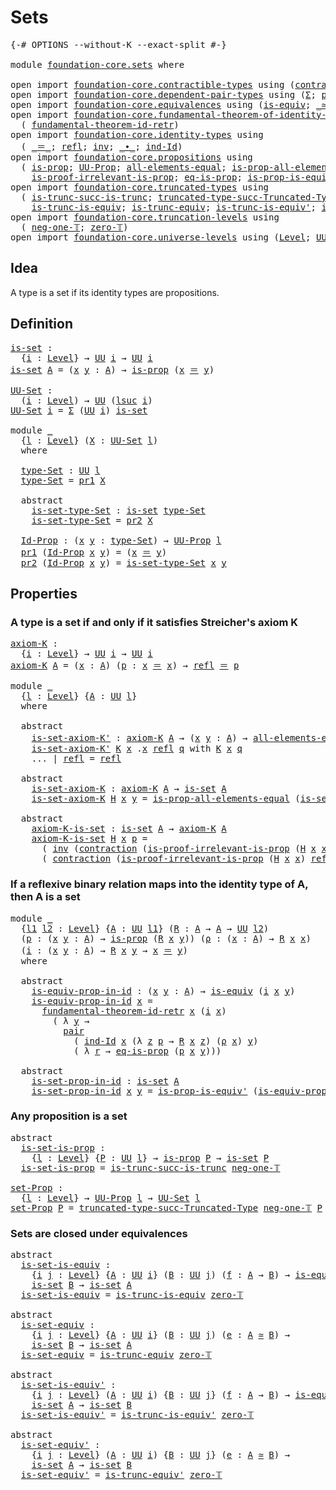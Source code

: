 # Sets

<pre class="Agda"><a id="17" class="Symbol">{-#</a> <a id="21" class="Keyword">OPTIONS</a> <a id="29" class="Pragma">--without-K</a> <a id="41" class="Pragma">--exact-split</a> <a id="55" class="Symbol">#-}</a>

<a id="60" class="Keyword">module</a> <a id="67" href="foundation-core.sets.html" class="Module">foundation-core.sets</a> <a id="88" class="Keyword">where</a>

<a id="95" class="Keyword">open</a> <a id="100" class="Keyword">import</a> <a id="107" href="foundation-core.contractible-types.html" class="Module">foundation-core.contractible-types</a> <a id="142" class="Keyword">using</a> <a id="148" class="Symbol">(</a><a id="149" href="foundation-core.contractible-types.html#1425" class="Function">contraction</a><a id="160" class="Symbol">)</a>
<a id="162" class="Keyword">open</a> <a id="167" class="Keyword">import</a> <a id="174" href="foundation-core.dependent-pair-types.html" class="Module">foundation-core.dependent-pair-types</a> <a id="211" class="Keyword">using</a> <a id="217" class="Symbol">(</a><a id="218" href="foundation-core.dependent-pair-types.html#502" class="Record">Σ</a><a id="219" class="Symbol">;</a> <a id="221" href="foundation-core.dependent-pair-types.html#575" class="InductiveConstructor">pair</a><a id="225" class="Symbol">;</a> <a id="227" href="foundation-core.dependent-pair-types.html#592" class="Field">pr1</a><a id="230" class="Symbol">;</a> <a id="232" href="foundation-core.dependent-pair-types.html#604" class="Field">pr2</a><a id="235" class="Symbol">)</a>
<a id="237" class="Keyword">open</a> <a id="242" class="Keyword">import</a> <a id="249" href="foundation-core.equivalences.html" class="Module">foundation-core.equivalences</a> <a id="278" class="Keyword">using</a> <a id="284" class="Symbol">(</a><a id="285" href="foundation-core.equivalences.html#1543" class="Function">is-equiv</a><a id="293" class="Symbol">;</a> <a id="295" href="foundation-core.equivalences.html#1608" class="Function Operator">_≃_</a><a id="298" class="Symbol">)</a>
<a id="300" class="Keyword">open</a> <a id="305" class="Keyword">import</a> <a id="312" href="foundation-core.fundamental-theorem-of-identity-types.html" class="Module">foundation-core.fundamental-theorem-of-identity-types</a> <a id="366" class="Keyword">using</a>
  <a id="374" class="Symbol">(</a> <a id="376" href="foundation-core.fundamental-theorem-of-identity-types.html#3305" class="Function">fundamental-theorem-id-retr</a><a id="403" class="Symbol">)</a>
<a id="405" class="Keyword">open</a> <a id="410" class="Keyword">import</a> <a id="417" href="foundation-core.identity-types.html" class="Module">foundation-core.identity-types</a> <a id="448" class="Keyword">using</a>
  <a id="456" class="Symbol">(</a> <a id="458" href="foundation-core.identity-types.html#1852" class="Function Operator">_＝_</a><a id="461" class="Symbol">;</a> <a id="463" href="foundation-core.identity-types.html#1807" class="InductiveConstructor">refl</a><a id="467" class="Symbol">;</a> <a id="469" href="foundation-core.identity-types.html#2716" class="Function">inv</a><a id="472" class="Symbol">;</a> <a id="474" href="foundation-core.identity-types.html#2412" class="Function Operator">_∙_</a><a id="477" class="Symbol">;</a> <a id="479" href="foundation-core.identity-types.html#2154" class="Function">ind-Id</a><a id="485" class="Symbol">)</a>
<a id="487" class="Keyword">open</a> <a id="492" class="Keyword">import</a> <a id="499" href="foundation-core.propositions.html" class="Module">foundation-core.propositions</a> <a id="528" class="Keyword">using</a>
  <a id="536" class="Symbol">(</a> <a id="538" href="foundation-core.propositions.html#1296" class="Function">is-prop</a><a id="545" class="Symbol">;</a> <a id="547" href="foundation-core.propositions.html#1380" class="Function">UU-Prop</a><a id="554" class="Symbol">;</a> <a id="556" href="foundation-core.propositions.html#2193" class="Function">all-elements-equal</a><a id="574" class="Symbol">;</a> <a id="576" href="foundation-core.propositions.html#2392" class="Function">is-prop-all-elements-equal</a><a id="602" class="Symbol">;</a>
    <a id="608" href="foundation-core.propositions.html#3034" class="Function">is-proof-irrelevant-is-prop</a><a id="635" class="Symbol">;</a> <a id="637" href="foundation-core.propositions.html#2706" class="Function">eq-is-prop</a><a id="647" class="Symbol">;</a> <a id="649" href="foundation-core.propositions.html#4703" class="Function">is-prop-is-equiv&#39;</a><a id="666" class="Symbol">)</a>
<a id="668" class="Keyword">open</a> <a id="673" class="Keyword">import</a> <a id="680" href="foundation-core.truncated-types.html" class="Module">foundation-core.truncated-types</a> <a id="712" class="Keyword">using</a>
  <a id="720" class="Symbol">(</a> <a id="722" href="foundation-core.truncated-types.html#2375" class="Function">is-trunc-succ-is-trunc</a><a id="744" class="Symbol">;</a> <a id="746" href="foundation-core.truncated-types.html#2689" class="Function">truncated-type-succ-Truncated-Type</a><a id="780" class="Symbol">;</a>
    <a id="786" href="foundation-core.truncated-types.html#4150" class="Function">is-trunc-is-equiv</a><a id="803" class="Symbol">;</a> <a id="805" href="foundation-core.truncated-types.html#4378" class="Function">is-trunc-equiv</a><a id="819" class="Symbol">;</a> <a id="821" href="foundation-core.truncated-types.html#4584" class="Function">is-trunc-is-equiv&#39;</a><a id="839" class="Symbol">;</a> <a id="841" href="foundation-core.truncated-types.html#4905" class="Function">is-trunc-equiv&#39;</a><a id="856" class="Symbol">)</a>
<a id="858" class="Keyword">open</a> <a id="863" class="Keyword">import</a> <a id="870" href="foundation-core.truncation-levels.html" class="Module">foundation-core.truncation-levels</a> <a id="904" class="Keyword">using</a>
  <a id="912" class="Symbol">(</a> <a id="914" href="foundation-core.truncation-levels.html#435" class="Function">neg-one-𝕋</a><a id="923" class="Symbol">;</a> <a id="925" href="foundation-core.truncation-levels.html#479" class="Function">zero-𝕋</a><a id="931" class="Symbol">)</a>
<a id="933" class="Keyword">open</a> <a id="938" class="Keyword">import</a> <a id="945" href="foundation-core.universe-levels.html" class="Module">foundation-core.universe-levels</a> <a id="977" class="Keyword">using</a> <a id="983" class="Symbol">(</a><a id="984" href="Agda.Primitive.html#597" class="Postulate">Level</a><a id="989" class="Symbol">;</a> <a id="991" href="foundation-core.universe-levels.html#222" class="Primitive">UU</a><a id="993" class="Symbol">;</a> <a id="995" href="Agda.Primitive.html#810" class="Primitive Operator">_⊔_</a><a id="998" class="Symbol">;</a> <a id="1000" href="Agda.Primitive.html#780" class="Primitive">lsuc</a><a id="1004" class="Symbol">)</a>
</pre>
## Idea

A type is a set if its identity types are propositions.

## Definition

<pre class="Agda"><a id="is-set"></a><a id="1100" href="foundation-core.sets.html#1100" class="Function">is-set</a> <a id="1107" class="Symbol">:</a>
  <a id="1111" class="Symbol">{</a><a id="1112" href="foundation-core.sets.html#1112" class="Bound">i</a> <a id="1114" class="Symbol">:</a> <a id="1116" href="Agda.Primitive.html#597" class="Postulate">Level</a><a id="1121" class="Symbol">}</a> <a id="1123" class="Symbol">→</a> <a id="1125" href="foundation-core.universe-levels.html#222" class="Primitive">UU</a> <a id="1128" href="foundation-core.sets.html#1112" class="Bound">i</a> <a id="1130" class="Symbol">→</a> <a id="1132" href="foundation-core.universe-levels.html#222" class="Primitive">UU</a> <a id="1135" href="foundation-core.sets.html#1112" class="Bound">i</a>
<a id="1137" href="foundation-core.sets.html#1100" class="Function">is-set</a> <a id="1144" href="foundation-core.sets.html#1144" class="Bound">A</a> <a id="1146" class="Symbol">=</a> <a id="1148" class="Symbol">(</a><a id="1149" href="foundation-core.sets.html#1149" class="Bound">x</a> <a id="1151" href="foundation-core.sets.html#1151" class="Bound">y</a> <a id="1153" class="Symbol">:</a> <a id="1155" href="foundation-core.sets.html#1144" class="Bound">A</a><a id="1156" class="Symbol">)</a> <a id="1158" class="Symbol">→</a> <a id="1160" href="foundation-core.propositions.html#1296" class="Function">is-prop</a> <a id="1168" class="Symbol">(</a><a id="1169" href="foundation-core.sets.html#1149" class="Bound">x</a> <a id="1171" href="foundation-core.identity-types.html#1852" class="Function Operator">＝</a> <a id="1173" href="foundation-core.sets.html#1151" class="Bound">y</a><a id="1174" class="Symbol">)</a>

<a id="UU-Set"></a><a id="1177" href="foundation-core.sets.html#1177" class="Function">UU-Set</a> <a id="1184" class="Symbol">:</a>
  <a id="1188" class="Symbol">(</a><a id="1189" href="foundation-core.sets.html#1189" class="Bound">i</a> <a id="1191" class="Symbol">:</a> <a id="1193" href="Agda.Primitive.html#597" class="Postulate">Level</a><a id="1198" class="Symbol">)</a> <a id="1200" class="Symbol">→</a> <a id="1202" href="foundation-core.universe-levels.html#222" class="Primitive">UU</a> <a id="1205" class="Symbol">(</a><a id="1206" href="Agda.Primitive.html#780" class="Primitive">lsuc</a> <a id="1211" href="foundation-core.sets.html#1189" class="Bound">i</a><a id="1212" class="Symbol">)</a>
<a id="1214" href="foundation-core.sets.html#1177" class="Function">UU-Set</a> <a id="1221" href="foundation-core.sets.html#1221" class="Bound">i</a> <a id="1223" class="Symbol">=</a> <a id="1225" href="foundation-core.dependent-pair-types.html#502" class="Record">Σ</a> <a id="1227" class="Symbol">(</a><a id="1228" href="foundation-core.universe-levels.html#222" class="Primitive">UU</a> <a id="1231" href="foundation-core.sets.html#1221" class="Bound">i</a><a id="1232" class="Symbol">)</a> <a id="1234" href="foundation-core.sets.html#1100" class="Function">is-set</a>

<a id="1242" class="Keyword">module</a> <a id="1249" href="foundation-core.sets.html#1249" class="Module">_</a>
  <a id="1253" class="Symbol">{</a><a id="1254" href="foundation-core.sets.html#1254" class="Bound">l</a> <a id="1256" class="Symbol">:</a> <a id="1258" href="Agda.Primitive.html#597" class="Postulate">Level</a><a id="1263" class="Symbol">}</a> <a id="1265" class="Symbol">(</a><a id="1266" href="foundation-core.sets.html#1266" class="Bound">X</a> <a id="1268" class="Symbol">:</a> <a id="1270" href="foundation-core.sets.html#1177" class="Function">UU-Set</a> <a id="1277" href="foundation-core.sets.html#1254" class="Bound">l</a><a id="1278" class="Symbol">)</a>
  <a id="1282" class="Keyword">where</a>

  <a id="1291" href="foundation-core.sets.html#1291" class="Function">type-Set</a> <a id="1300" class="Symbol">:</a> <a id="1302" href="foundation-core.universe-levels.html#222" class="Primitive">UU</a> <a id="1305" href="foundation-core.sets.html#1254" class="Bound">l</a>
  <a id="1309" href="foundation-core.sets.html#1291" class="Function">type-Set</a> <a id="1318" class="Symbol">=</a> <a id="1320" href="foundation-core.dependent-pair-types.html#592" class="Field">pr1</a> <a id="1324" href="foundation-core.sets.html#1266" class="Bound">X</a>

  <a id="1329" class="Keyword">abstract</a>
    <a id="1342" href="foundation-core.sets.html#1342" class="Function">is-set-type-Set</a> <a id="1358" class="Symbol">:</a> <a id="1360" href="foundation-core.sets.html#1100" class="Function">is-set</a> <a id="1367" href="foundation-core.sets.html#1291" class="Function">type-Set</a>
    <a id="1380" href="foundation-core.sets.html#1342" class="Function">is-set-type-Set</a> <a id="1396" class="Symbol">=</a> <a id="1398" href="foundation-core.dependent-pair-types.html#604" class="Field">pr2</a> <a id="1402" href="foundation-core.sets.html#1266" class="Bound">X</a>

  <a id="1407" href="foundation-core.sets.html#1407" class="Function">Id-Prop</a> <a id="1415" class="Symbol">:</a> <a id="1417" class="Symbol">(</a><a id="1418" href="foundation-core.sets.html#1418" class="Bound">x</a> <a id="1420" href="foundation-core.sets.html#1420" class="Bound">y</a> <a id="1422" class="Symbol">:</a> <a id="1424" href="foundation-core.sets.html#1291" class="Function">type-Set</a><a id="1432" class="Symbol">)</a> <a id="1434" class="Symbol">→</a> <a id="1436" href="foundation-core.propositions.html#1380" class="Function">UU-Prop</a> <a id="1444" href="foundation-core.sets.html#1254" class="Bound">l</a>
  <a id="1448" href="foundation-core.dependent-pair-types.html#592" class="Field">pr1</a> <a id="1452" class="Symbol">(</a><a id="1453" href="foundation-core.sets.html#1407" class="Function">Id-Prop</a> <a id="1461" href="foundation-core.sets.html#1461" class="Bound">x</a> <a id="1463" href="foundation-core.sets.html#1463" class="Bound">y</a><a id="1464" class="Symbol">)</a> <a id="1466" class="Symbol">=</a> <a id="1468" class="Symbol">(</a><a id="1469" href="foundation-core.sets.html#1461" class="Bound">x</a> <a id="1471" href="foundation-core.identity-types.html#1852" class="Function Operator">＝</a> <a id="1473" href="foundation-core.sets.html#1463" class="Bound">y</a><a id="1474" class="Symbol">)</a>
  <a id="1478" href="foundation-core.dependent-pair-types.html#604" class="Field">pr2</a> <a id="1482" class="Symbol">(</a><a id="1483" href="foundation-core.sets.html#1407" class="Function">Id-Prop</a> <a id="1491" href="foundation-core.sets.html#1491" class="Bound">x</a> <a id="1493" href="foundation-core.sets.html#1493" class="Bound">y</a><a id="1494" class="Symbol">)</a> <a id="1496" class="Symbol">=</a> <a id="1498" href="foundation-core.sets.html#1342" class="Function">is-set-type-Set</a> <a id="1514" href="foundation-core.sets.html#1491" class="Bound">x</a> <a id="1516" href="foundation-core.sets.html#1493" class="Bound">y</a>
</pre>
## Properties

### A type is a set if and only if it satisfies Streicher's axiom K

<pre class="Agda"><a id="axiom-K"></a><a id="1615" href="foundation-core.sets.html#1615" class="Function">axiom-K</a> <a id="1623" class="Symbol">:</a>
  <a id="1627" class="Symbol">{</a><a id="1628" href="foundation-core.sets.html#1628" class="Bound">i</a> <a id="1630" class="Symbol">:</a> <a id="1632" href="Agda.Primitive.html#597" class="Postulate">Level</a><a id="1637" class="Symbol">}</a> <a id="1639" class="Symbol">→</a> <a id="1641" href="foundation-core.universe-levels.html#222" class="Primitive">UU</a> <a id="1644" href="foundation-core.sets.html#1628" class="Bound">i</a> <a id="1646" class="Symbol">→</a> <a id="1648" href="foundation-core.universe-levels.html#222" class="Primitive">UU</a> <a id="1651" href="foundation-core.sets.html#1628" class="Bound">i</a>
<a id="1653" href="foundation-core.sets.html#1615" class="Function">axiom-K</a> <a id="1661" href="foundation-core.sets.html#1661" class="Bound">A</a> <a id="1663" class="Symbol">=</a> <a id="1665" class="Symbol">(</a><a id="1666" href="foundation-core.sets.html#1666" class="Bound">x</a> <a id="1668" class="Symbol">:</a> <a id="1670" href="foundation-core.sets.html#1661" class="Bound">A</a><a id="1671" class="Symbol">)</a> <a id="1673" class="Symbol">(</a><a id="1674" href="foundation-core.sets.html#1674" class="Bound">p</a> <a id="1676" class="Symbol">:</a> <a id="1678" href="foundation-core.sets.html#1666" class="Bound">x</a> <a id="1680" href="foundation-core.identity-types.html#1852" class="Function Operator">＝</a> <a id="1682" href="foundation-core.sets.html#1666" class="Bound">x</a><a id="1683" class="Symbol">)</a> <a id="1685" class="Symbol">→</a> <a id="1687" href="foundation-core.identity-types.html#1807" class="InductiveConstructor">refl</a> <a id="1692" href="foundation-core.identity-types.html#1852" class="Function Operator">＝</a> <a id="1694" href="foundation-core.sets.html#1674" class="Bound">p</a>

<a id="1697" class="Keyword">module</a> <a id="1704" href="foundation-core.sets.html#1704" class="Module">_</a>
  <a id="1708" class="Symbol">{</a><a id="1709" href="foundation-core.sets.html#1709" class="Bound">l</a> <a id="1711" class="Symbol">:</a> <a id="1713" href="Agda.Primitive.html#597" class="Postulate">Level</a><a id="1718" class="Symbol">}</a> <a id="1720" class="Symbol">{</a><a id="1721" href="foundation-core.sets.html#1721" class="Bound">A</a> <a id="1723" class="Symbol">:</a> <a id="1725" href="foundation-core.universe-levels.html#222" class="Primitive">UU</a> <a id="1728" href="foundation-core.sets.html#1709" class="Bound">l</a><a id="1729" class="Symbol">}</a>
  <a id="1733" class="Keyword">where</a>

  <a id="1742" class="Keyword">abstract</a>
    <a id="1755" href="foundation-core.sets.html#1755" class="Function">is-set-axiom-K&#39;</a> <a id="1771" class="Symbol">:</a> <a id="1773" href="foundation-core.sets.html#1615" class="Function">axiom-K</a> <a id="1781" href="foundation-core.sets.html#1721" class="Bound">A</a> <a id="1783" class="Symbol">→</a> <a id="1785" class="Symbol">(</a><a id="1786" href="foundation-core.sets.html#1786" class="Bound">x</a> <a id="1788" href="foundation-core.sets.html#1788" class="Bound">y</a> <a id="1790" class="Symbol">:</a> <a id="1792" href="foundation-core.sets.html#1721" class="Bound">A</a><a id="1793" class="Symbol">)</a> <a id="1795" class="Symbol">→</a> <a id="1797" href="foundation-core.propositions.html#2193" class="Function">all-elements-equal</a> <a id="1816" class="Symbol">(</a><a id="1817" href="foundation-core.sets.html#1786" class="Bound">x</a> <a id="1819" href="foundation-core.identity-types.html#1852" class="Function Operator">＝</a> <a id="1821" href="foundation-core.sets.html#1788" class="Bound">y</a><a id="1822" class="Symbol">)</a>
    <a id="1828" href="foundation-core.sets.html#1755" class="Function">is-set-axiom-K&#39;</a> <a id="1844" href="foundation-core.sets.html#1844" class="Bound">K</a> <a id="1846" href="foundation-core.sets.html#1846" class="Bound">x</a> <a id="1848" class="DottedPattern Symbol">.</a><a id="1849" href="foundation-core.sets.html#1846" class="DottedPattern Bound">x</a> <a id="1851" href="foundation-core.identity-types.html#1807" class="InductiveConstructor">refl</a> <a id="1856" href="foundation-core.sets.html#1856" class="Bound">q</a> <a id="1858" class="Keyword">with</a> <a id="1863" href="foundation-core.sets.html#1844" class="Bound">K</a> <a id="1865" href="foundation-core.sets.html#1846" class="Bound">x</a> <a id="1867" href="foundation-core.sets.html#1856" class="Bound">q</a>
    <a id="1873" class="Symbol">...</a> <a id="1877" class="Symbol">|</a> <a id="1879" href="foundation-core.identity-types.html#1807" class="InductiveConstructor">refl</a> <a id="1884" class="Symbol">=</a> <a id="1886" href="foundation-core.identity-types.html#1807" class="InductiveConstructor">refl</a>

  <a id="1894" class="Keyword">abstract</a>
    <a id="1907" href="foundation-core.sets.html#1907" class="Function">is-set-axiom-K</a> <a id="1922" class="Symbol">:</a> <a id="1924" href="foundation-core.sets.html#1615" class="Function">axiom-K</a> <a id="1932" href="foundation-core.sets.html#1721" class="Bound">A</a> <a id="1934" class="Symbol">→</a> <a id="1936" href="foundation-core.sets.html#1100" class="Function">is-set</a> <a id="1943" href="foundation-core.sets.html#1721" class="Bound">A</a>
    <a id="1949" href="foundation-core.sets.html#1907" class="Function">is-set-axiom-K</a> <a id="1964" href="foundation-core.sets.html#1964" class="Bound">H</a> <a id="1966" href="foundation-core.sets.html#1966" class="Bound">x</a> <a id="1968" href="foundation-core.sets.html#1968" class="Bound">y</a> <a id="1970" class="Symbol">=</a> <a id="1972" href="foundation-core.propositions.html#2392" class="Function">is-prop-all-elements-equal</a> <a id="1999" class="Symbol">(</a><a id="2000" href="foundation-core.sets.html#1755" class="Function">is-set-axiom-K&#39;</a> <a id="2016" href="foundation-core.sets.html#1964" class="Bound">H</a> <a id="2018" href="foundation-core.sets.html#1966" class="Bound">x</a> <a id="2020" href="foundation-core.sets.html#1968" class="Bound">y</a><a id="2021" class="Symbol">)</a> 

  <a id="2027" class="Keyword">abstract</a>
    <a id="2040" href="foundation-core.sets.html#2040" class="Function">axiom-K-is-set</a> <a id="2055" class="Symbol">:</a> <a id="2057" href="foundation-core.sets.html#1100" class="Function">is-set</a> <a id="2064" href="foundation-core.sets.html#1721" class="Bound">A</a> <a id="2066" class="Symbol">→</a> <a id="2068" href="foundation-core.sets.html#1615" class="Function">axiom-K</a> <a id="2076" href="foundation-core.sets.html#1721" class="Bound">A</a>
    <a id="2082" href="foundation-core.sets.html#2040" class="Function">axiom-K-is-set</a> <a id="2097" href="foundation-core.sets.html#2097" class="Bound">H</a> <a id="2099" href="foundation-core.sets.html#2099" class="Bound">x</a> <a id="2101" href="foundation-core.sets.html#2101" class="Bound">p</a> <a id="2103" class="Symbol">=</a>
      <a id="2111" class="Symbol">(</a> <a id="2113" href="foundation-core.identity-types.html#2716" class="Function">inv</a> <a id="2117" class="Symbol">(</a><a id="2118" href="foundation-core.contractible-types.html#1425" class="Function">contraction</a> <a id="2130" class="Symbol">(</a><a id="2131" href="foundation-core.propositions.html#3034" class="Function">is-proof-irrelevant-is-prop</a> <a id="2159" class="Symbol">(</a><a id="2160" href="foundation-core.sets.html#2097" class="Bound">H</a> <a id="2162" href="foundation-core.sets.html#2099" class="Bound">x</a> <a id="2164" href="foundation-core.sets.html#2099" class="Bound">x</a><a id="2165" class="Symbol">)</a> <a id="2167" href="foundation-core.identity-types.html#1807" class="InductiveConstructor">refl</a><a id="2171" class="Symbol">)</a> <a id="2173" href="foundation-core.identity-types.html#1807" class="InductiveConstructor">refl</a><a id="2177" class="Symbol">))</a> <a id="2180" href="foundation-core.identity-types.html#2412" class="Function Operator">∙</a> 
      <a id="2189" class="Symbol">(</a> <a id="2191" href="foundation-core.contractible-types.html#1425" class="Function">contraction</a> <a id="2203" class="Symbol">(</a><a id="2204" href="foundation-core.propositions.html#3034" class="Function">is-proof-irrelevant-is-prop</a> <a id="2232" class="Symbol">(</a><a id="2233" href="foundation-core.sets.html#2097" class="Bound">H</a> <a id="2235" href="foundation-core.sets.html#2099" class="Bound">x</a> <a id="2237" href="foundation-core.sets.html#2099" class="Bound">x</a><a id="2238" class="Symbol">)</a> <a id="2240" href="foundation-core.identity-types.html#1807" class="InductiveConstructor">refl</a><a id="2244" class="Symbol">)</a> <a id="2246" href="foundation-core.sets.html#2101" class="Bound">p</a><a id="2247" class="Symbol">)</a>
</pre>
### If a reflexive binary relation maps into the identity type of A, then A is a set

<pre class="Agda"><a id="2344" class="Keyword">module</a> <a id="2351" href="foundation-core.sets.html#2351" class="Module">_</a>
  <a id="2355" class="Symbol">{</a><a id="2356" href="foundation-core.sets.html#2356" class="Bound">l1</a> <a id="2359" href="foundation-core.sets.html#2359" class="Bound">l2</a> <a id="2362" class="Symbol">:</a> <a id="2364" href="Agda.Primitive.html#597" class="Postulate">Level</a><a id="2369" class="Symbol">}</a> <a id="2371" class="Symbol">{</a><a id="2372" href="foundation-core.sets.html#2372" class="Bound">A</a> <a id="2374" class="Symbol">:</a> <a id="2376" href="foundation-core.universe-levels.html#222" class="Primitive">UU</a> <a id="2379" href="foundation-core.sets.html#2356" class="Bound">l1</a><a id="2381" class="Symbol">}</a> <a id="2383" class="Symbol">(</a><a id="2384" href="foundation-core.sets.html#2384" class="Bound">R</a> <a id="2386" class="Symbol">:</a> <a id="2388" href="foundation-core.sets.html#2372" class="Bound">A</a> <a id="2390" class="Symbol">→</a> <a id="2392" href="foundation-core.sets.html#2372" class="Bound">A</a> <a id="2394" class="Symbol">→</a> <a id="2396" href="foundation-core.universe-levels.html#222" class="Primitive">UU</a> <a id="2399" href="foundation-core.sets.html#2359" class="Bound">l2</a><a id="2401" class="Symbol">)</a>
  <a id="2405" class="Symbol">(</a><a id="2406" href="foundation-core.sets.html#2406" class="Bound">p</a> <a id="2408" class="Symbol">:</a> <a id="2410" class="Symbol">(</a><a id="2411" href="foundation-core.sets.html#2411" class="Bound">x</a> <a id="2413" href="foundation-core.sets.html#2413" class="Bound">y</a> <a id="2415" class="Symbol">:</a> <a id="2417" href="foundation-core.sets.html#2372" class="Bound">A</a><a id="2418" class="Symbol">)</a> <a id="2420" class="Symbol">→</a> <a id="2422" href="foundation-core.propositions.html#1296" class="Function">is-prop</a> <a id="2430" class="Symbol">(</a><a id="2431" href="foundation-core.sets.html#2384" class="Bound">R</a> <a id="2433" href="foundation-core.sets.html#2411" class="Bound">x</a> <a id="2435" href="foundation-core.sets.html#2413" class="Bound">y</a><a id="2436" class="Symbol">))</a> <a id="2439" class="Symbol">(</a><a id="2440" href="foundation-core.sets.html#2440" class="Bound">ρ</a> <a id="2442" class="Symbol">:</a> <a id="2444" class="Symbol">(</a><a id="2445" href="foundation-core.sets.html#2445" class="Bound">x</a> <a id="2447" class="Symbol">:</a> <a id="2449" href="foundation-core.sets.html#2372" class="Bound">A</a><a id="2450" class="Symbol">)</a> <a id="2452" class="Symbol">→</a> <a id="2454" href="foundation-core.sets.html#2384" class="Bound">R</a> <a id="2456" href="foundation-core.sets.html#2445" class="Bound">x</a> <a id="2458" href="foundation-core.sets.html#2445" class="Bound">x</a><a id="2459" class="Symbol">)</a>
  <a id="2463" class="Symbol">(</a><a id="2464" href="foundation-core.sets.html#2464" class="Bound">i</a> <a id="2466" class="Symbol">:</a> <a id="2468" class="Symbol">(</a><a id="2469" href="foundation-core.sets.html#2469" class="Bound">x</a> <a id="2471" href="foundation-core.sets.html#2471" class="Bound">y</a> <a id="2473" class="Symbol">:</a> <a id="2475" href="foundation-core.sets.html#2372" class="Bound">A</a><a id="2476" class="Symbol">)</a> <a id="2478" class="Symbol">→</a> <a id="2480" href="foundation-core.sets.html#2384" class="Bound">R</a> <a id="2482" href="foundation-core.sets.html#2469" class="Bound">x</a> <a id="2484" href="foundation-core.sets.html#2471" class="Bound">y</a> <a id="2486" class="Symbol">→</a> <a id="2488" href="foundation-core.sets.html#2469" class="Bound">x</a> <a id="2490" href="foundation-core.identity-types.html#1852" class="Function Operator">＝</a> <a id="2492" href="foundation-core.sets.html#2471" class="Bound">y</a><a id="2493" class="Symbol">)</a>
  <a id="2497" class="Keyword">where</a>

  <a id="2506" class="Keyword">abstract</a>
    <a id="2519" href="foundation-core.sets.html#2519" class="Function">is-equiv-prop-in-id</a> <a id="2539" class="Symbol">:</a> <a id="2541" class="Symbol">(</a><a id="2542" href="foundation-core.sets.html#2542" class="Bound">x</a> <a id="2544" href="foundation-core.sets.html#2544" class="Bound">y</a> <a id="2546" class="Symbol">:</a> <a id="2548" href="foundation-core.sets.html#2372" class="Bound">A</a><a id="2549" class="Symbol">)</a> <a id="2551" class="Symbol">→</a> <a id="2553" href="foundation-core.equivalences.html#1543" class="Function">is-equiv</a> <a id="2562" class="Symbol">(</a><a id="2563" href="foundation-core.sets.html#2464" class="Bound">i</a> <a id="2565" href="foundation-core.sets.html#2542" class="Bound">x</a> <a id="2567" href="foundation-core.sets.html#2544" class="Bound">y</a><a id="2568" class="Symbol">)</a>
    <a id="2574" href="foundation-core.sets.html#2519" class="Function">is-equiv-prop-in-id</a> <a id="2594" href="foundation-core.sets.html#2594" class="Bound">x</a> <a id="2596" class="Symbol">=</a>
      <a id="2604" href="foundation-core.fundamental-theorem-of-identity-types.html#3305" class="Function">fundamental-theorem-id-retr</a> <a id="2632" href="foundation-core.sets.html#2594" class="Bound">x</a> <a id="2634" class="Symbol">(</a><a id="2635" href="foundation-core.sets.html#2464" class="Bound">i</a> <a id="2637" href="foundation-core.sets.html#2594" class="Bound">x</a><a id="2638" class="Symbol">)</a>
        <a id="2648" class="Symbol">(</a> <a id="2650" class="Symbol">λ</a> <a id="2652" href="foundation-core.sets.html#2652" class="Bound">y</a> <a id="2654" class="Symbol">→</a>
          <a id="2666" href="foundation-core.dependent-pair-types.html#575" class="InductiveConstructor">pair</a>
            <a id="2683" class="Symbol">(</a> <a id="2685" href="foundation-core.identity-types.html#2154" class="Function">ind-Id</a> <a id="2692" href="foundation-core.sets.html#2594" class="Bound">x</a> <a id="2694" class="Symbol">(λ</a> <a id="2697" href="foundation-core.sets.html#2697" class="Bound">z</a> <a id="2699" href="foundation-core.sets.html#2699" class="Bound">p</a> <a id="2701" class="Symbol">→</a> <a id="2703" href="foundation-core.sets.html#2384" class="Bound">R</a> <a id="2705" href="foundation-core.sets.html#2594" class="Bound">x</a> <a id="2707" href="foundation-core.sets.html#2697" class="Bound">z</a><a id="2708" class="Symbol">)</a> <a id="2710" class="Symbol">(</a><a id="2711" href="foundation-core.sets.html#2440" class="Bound">ρ</a> <a id="2713" href="foundation-core.sets.html#2594" class="Bound">x</a><a id="2714" class="Symbol">)</a> <a id="2716" href="foundation-core.sets.html#2652" class="Bound">y</a><a id="2717" class="Symbol">)</a>
            <a id="2731" class="Symbol">(</a> <a id="2733" class="Symbol">λ</a> <a id="2735" href="foundation-core.sets.html#2735" class="Bound">r</a> <a id="2737" class="Symbol">→</a> <a id="2739" href="foundation-core.propositions.html#2706" class="Function">eq-is-prop</a> <a id="2750" class="Symbol">(</a><a id="2751" href="foundation-core.sets.html#2406" class="Bound">p</a> <a id="2753" href="foundation-core.sets.html#2594" class="Bound">x</a> <a id="2755" href="foundation-core.sets.html#2652" class="Bound">y</a><a id="2756" class="Symbol">)))</a>

  <a id="2763" class="Keyword">abstract</a>
    <a id="2776" href="foundation-core.sets.html#2776" class="Function">is-set-prop-in-id</a> <a id="2794" class="Symbol">:</a> <a id="2796" href="foundation-core.sets.html#1100" class="Function">is-set</a> <a id="2803" href="foundation-core.sets.html#2372" class="Bound">A</a>
    <a id="2809" href="foundation-core.sets.html#2776" class="Function">is-set-prop-in-id</a> <a id="2827" href="foundation-core.sets.html#2827" class="Bound">x</a> <a id="2829" href="foundation-core.sets.html#2829" class="Bound">y</a> <a id="2831" class="Symbol">=</a> <a id="2833" href="foundation-core.propositions.html#4703" class="Function">is-prop-is-equiv&#39;</a> <a id="2851" class="Symbol">(</a><a id="2852" href="foundation-core.sets.html#2519" class="Function">is-equiv-prop-in-id</a> <a id="2872" href="foundation-core.sets.html#2827" class="Bound">x</a> <a id="2874" href="foundation-core.sets.html#2829" class="Bound">y</a><a id="2875" class="Symbol">)</a> <a id="2877" class="Symbol">(</a><a id="2878" href="foundation-core.sets.html#2406" class="Bound">p</a> <a id="2880" href="foundation-core.sets.html#2827" class="Bound">x</a> <a id="2882" href="foundation-core.sets.html#2829" class="Bound">y</a><a id="2883" class="Symbol">)</a>
</pre>
### Any proposition is a set

<pre class="Agda"><a id="2928" class="Keyword">abstract</a>
  <a id="is-set-is-prop"></a><a id="2939" href="foundation-core.sets.html#2939" class="Function">is-set-is-prop</a> <a id="2954" class="Symbol">:</a>
    <a id="2960" class="Symbol">{</a><a id="2961" href="foundation-core.sets.html#2961" class="Bound">l</a> <a id="2963" class="Symbol">:</a> <a id="2965" href="Agda.Primitive.html#597" class="Postulate">Level</a><a id="2970" class="Symbol">}</a> <a id="2972" class="Symbol">{</a><a id="2973" href="foundation-core.sets.html#2973" class="Bound">P</a> <a id="2975" class="Symbol">:</a> <a id="2977" href="foundation-core.universe-levels.html#222" class="Primitive">UU</a> <a id="2980" href="foundation-core.sets.html#2961" class="Bound">l</a><a id="2981" class="Symbol">}</a> <a id="2983" class="Symbol">→</a> <a id="2985" href="foundation-core.propositions.html#1296" class="Function">is-prop</a> <a id="2993" href="foundation-core.sets.html#2973" class="Bound">P</a> <a id="2995" class="Symbol">→</a> <a id="2997" href="foundation-core.sets.html#1100" class="Function">is-set</a> <a id="3004" href="foundation-core.sets.html#2973" class="Bound">P</a>
  <a id="3008" href="foundation-core.sets.html#2939" class="Function">is-set-is-prop</a> <a id="3023" class="Symbol">=</a> <a id="3025" href="foundation-core.truncated-types.html#2375" class="Function">is-trunc-succ-is-trunc</a> <a id="3048" href="foundation-core.truncation-levels.html#435" class="Function">neg-one-𝕋</a>

<a id="set-Prop"></a><a id="3059" href="foundation-core.sets.html#3059" class="Function">set-Prop</a> <a id="3068" class="Symbol">:</a>
  <a id="3072" class="Symbol">{</a><a id="3073" href="foundation-core.sets.html#3073" class="Bound">l</a> <a id="3075" class="Symbol">:</a> <a id="3077" href="Agda.Primitive.html#597" class="Postulate">Level</a><a id="3082" class="Symbol">}</a> <a id="3084" class="Symbol">→</a> <a id="3086" href="foundation-core.propositions.html#1380" class="Function">UU-Prop</a> <a id="3094" href="foundation-core.sets.html#3073" class="Bound">l</a> <a id="3096" class="Symbol">→</a> <a id="3098" href="foundation-core.sets.html#1177" class="Function">UU-Set</a> <a id="3105" href="foundation-core.sets.html#3073" class="Bound">l</a>
<a id="3107" href="foundation-core.sets.html#3059" class="Function">set-Prop</a> <a id="3116" href="foundation-core.sets.html#3116" class="Bound">P</a> <a id="3118" class="Symbol">=</a> <a id="3120" href="foundation-core.truncated-types.html#2689" class="Function">truncated-type-succ-Truncated-Type</a> <a id="3155" href="foundation-core.truncation-levels.html#435" class="Function">neg-one-𝕋</a> <a id="3165" href="foundation-core.sets.html#3116" class="Bound">P</a>
</pre>
### Sets are closed under equivalences

<pre class="Agda"><a id="3220" class="Keyword">abstract</a>
  <a id="is-set-is-equiv"></a><a id="3231" href="foundation-core.sets.html#3231" class="Function">is-set-is-equiv</a> <a id="3247" class="Symbol">:</a>
    <a id="3253" class="Symbol">{</a><a id="3254" href="foundation-core.sets.html#3254" class="Bound">i</a> <a id="3256" href="foundation-core.sets.html#3256" class="Bound">j</a> <a id="3258" class="Symbol">:</a> <a id="3260" href="Agda.Primitive.html#597" class="Postulate">Level</a><a id="3265" class="Symbol">}</a> <a id="3267" class="Symbol">{</a><a id="3268" href="foundation-core.sets.html#3268" class="Bound">A</a> <a id="3270" class="Symbol">:</a> <a id="3272" href="foundation-core.universe-levels.html#222" class="Primitive">UU</a> <a id="3275" href="foundation-core.sets.html#3254" class="Bound">i</a><a id="3276" class="Symbol">}</a> <a id="3278" class="Symbol">(</a><a id="3279" href="foundation-core.sets.html#3279" class="Bound">B</a> <a id="3281" class="Symbol">:</a> <a id="3283" href="foundation-core.universe-levels.html#222" class="Primitive">UU</a> <a id="3286" href="foundation-core.sets.html#3256" class="Bound">j</a><a id="3287" class="Symbol">)</a> <a id="3289" class="Symbol">(</a><a id="3290" href="foundation-core.sets.html#3290" class="Bound">f</a> <a id="3292" class="Symbol">:</a> <a id="3294" href="foundation-core.sets.html#3268" class="Bound">A</a> <a id="3296" class="Symbol">→</a> <a id="3298" href="foundation-core.sets.html#3279" class="Bound">B</a><a id="3299" class="Symbol">)</a> <a id="3301" class="Symbol">→</a> <a id="3303" href="foundation-core.equivalences.html#1543" class="Function">is-equiv</a> <a id="3312" href="foundation-core.sets.html#3290" class="Bound">f</a> <a id="3314" class="Symbol">→</a>
    <a id="3320" href="foundation-core.sets.html#1100" class="Function">is-set</a> <a id="3327" href="foundation-core.sets.html#3279" class="Bound">B</a> <a id="3329" class="Symbol">→</a> <a id="3331" href="foundation-core.sets.html#1100" class="Function">is-set</a> <a id="3338" href="foundation-core.sets.html#3268" class="Bound">A</a>
  <a id="3342" href="foundation-core.sets.html#3231" class="Function">is-set-is-equiv</a> <a id="3358" class="Symbol">=</a> <a id="3360" href="foundation-core.truncated-types.html#4150" class="Function">is-trunc-is-equiv</a> <a id="3378" href="foundation-core.truncation-levels.html#479" class="Function">zero-𝕋</a>

<a id="3386" class="Keyword">abstract</a>
  <a id="is-set-equiv"></a><a id="3397" href="foundation-core.sets.html#3397" class="Function">is-set-equiv</a> <a id="3410" class="Symbol">:</a>
    <a id="3416" class="Symbol">{</a><a id="3417" href="foundation-core.sets.html#3417" class="Bound">i</a> <a id="3419" href="foundation-core.sets.html#3419" class="Bound">j</a> <a id="3421" class="Symbol">:</a> <a id="3423" href="Agda.Primitive.html#597" class="Postulate">Level</a><a id="3428" class="Symbol">}</a> <a id="3430" class="Symbol">{</a><a id="3431" href="foundation-core.sets.html#3431" class="Bound">A</a> <a id="3433" class="Symbol">:</a> <a id="3435" href="foundation-core.universe-levels.html#222" class="Primitive">UU</a> <a id="3438" href="foundation-core.sets.html#3417" class="Bound">i</a><a id="3439" class="Symbol">}</a> <a id="3441" class="Symbol">(</a><a id="3442" href="foundation-core.sets.html#3442" class="Bound">B</a> <a id="3444" class="Symbol">:</a> <a id="3446" href="foundation-core.universe-levels.html#222" class="Primitive">UU</a> <a id="3449" href="foundation-core.sets.html#3419" class="Bound">j</a><a id="3450" class="Symbol">)</a> <a id="3452" class="Symbol">(</a><a id="3453" href="foundation-core.sets.html#3453" class="Bound">e</a> <a id="3455" class="Symbol">:</a> <a id="3457" href="foundation-core.sets.html#3431" class="Bound">A</a> <a id="3459" href="foundation-core.equivalences.html#1608" class="Function Operator">≃</a> <a id="3461" href="foundation-core.sets.html#3442" class="Bound">B</a><a id="3462" class="Symbol">)</a> <a id="3464" class="Symbol">→</a>
    <a id="3470" href="foundation-core.sets.html#1100" class="Function">is-set</a> <a id="3477" href="foundation-core.sets.html#3442" class="Bound">B</a> <a id="3479" class="Symbol">→</a> <a id="3481" href="foundation-core.sets.html#1100" class="Function">is-set</a> <a id="3488" href="foundation-core.sets.html#3431" class="Bound">A</a>
  <a id="3492" href="foundation-core.sets.html#3397" class="Function">is-set-equiv</a> <a id="3505" class="Symbol">=</a> <a id="3507" href="foundation-core.truncated-types.html#4378" class="Function">is-trunc-equiv</a> <a id="3522" href="foundation-core.truncation-levels.html#479" class="Function">zero-𝕋</a>

<a id="3530" class="Keyword">abstract</a>
  <a id="is-set-is-equiv&#39;"></a><a id="3541" href="foundation-core.sets.html#3541" class="Function">is-set-is-equiv&#39;</a> <a id="3558" class="Symbol">:</a>
    <a id="3564" class="Symbol">{</a><a id="3565" href="foundation-core.sets.html#3565" class="Bound">i</a> <a id="3567" href="foundation-core.sets.html#3567" class="Bound">j</a> <a id="3569" class="Symbol">:</a> <a id="3571" href="Agda.Primitive.html#597" class="Postulate">Level</a><a id="3576" class="Symbol">}</a> <a id="3578" class="Symbol">(</a><a id="3579" href="foundation-core.sets.html#3579" class="Bound">A</a> <a id="3581" class="Symbol">:</a> <a id="3583" href="foundation-core.universe-levels.html#222" class="Primitive">UU</a> <a id="3586" href="foundation-core.sets.html#3565" class="Bound">i</a><a id="3587" class="Symbol">)</a> <a id="3589" class="Symbol">{</a><a id="3590" href="foundation-core.sets.html#3590" class="Bound">B</a> <a id="3592" class="Symbol">:</a> <a id="3594" href="foundation-core.universe-levels.html#222" class="Primitive">UU</a> <a id="3597" href="foundation-core.sets.html#3567" class="Bound">j</a><a id="3598" class="Symbol">}</a> <a id="3600" class="Symbol">(</a><a id="3601" href="foundation-core.sets.html#3601" class="Bound">f</a> <a id="3603" class="Symbol">:</a> <a id="3605" href="foundation-core.sets.html#3579" class="Bound">A</a> <a id="3607" class="Symbol">→</a> <a id="3609" href="foundation-core.sets.html#3590" class="Bound">B</a><a id="3610" class="Symbol">)</a> <a id="3612" class="Symbol">→</a> <a id="3614" href="foundation-core.equivalences.html#1543" class="Function">is-equiv</a> <a id="3623" href="foundation-core.sets.html#3601" class="Bound">f</a> <a id="3625" class="Symbol">→</a>
    <a id="3631" href="foundation-core.sets.html#1100" class="Function">is-set</a> <a id="3638" href="foundation-core.sets.html#3579" class="Bound">A</a> <a id="3640" class="Symbol">→</a> <a id="3642" href="foundation-core.sets.html#1100" class="Function">is-set</a> <a id="3649" href="foundation-core.sets.html#3590" class="Bound">B</a>
  <a id="3653" href="foundation-core.sets.html#3541" class="Function">is-set-is-equiv&#39;</a> <a id="3670" class="Symbol">=</a> <a id="3672" href="foundation-core.truncated-types.html#4584" class="Function">is-trunc-is-equiv&#39;</a> <a id="3691" href="foundation-core.truncation-levels.html#479" class="Function">zero-𝕋</a>

<a id="3699" class="Keyword">abstract</a>
  <a id="is-set-equiv&#39;"></a><a id="3710" href="foundation-core.sets.html#3710" class="Function">is-set-equiv&#39;</a> <a id="3724" class="Symbol">:</a>
    <a id="3730" class="Symbol">{</a><a id="3731" href="foundation-core.sets.html#3731" class="Bound">i</a> <a id="3733" href="foundation-core.sets.html#3733" class="Bound">j</a> <a id="3735" class="Symbol">:</a> <a id="3737" href="Agda.Primitive.html#597" class="Postulate">Level</a><a id="3742" class="Symbol">}</a> <a id="3744" class="Symbol">(</a><a id="3745" href="foundation-core.sets.html#3745" class="Bound">A</a> <a id="3747" class="Symbol">:</a> <a id="3749" href="foundation-core.universe-levels.html#222" class="Primitive">UU</a> <a id="3752" href="foundation-core.sets.html#3731" class="Bound">i</a><a id="3753" class="Symbol">)</a> <a id="3755" class="Symbol">{</a><a id="3756" href="foundation-core.sets.html#3756" class="Bound">B</a> <a id="3758" class="Symbol">:</a> <a id="3760" href="foundation-core.universe-levels.html#222" class="Primitive">UU</a> <a id="3763" href="foundation-core.sets.html#3733" class="Bound">j</a><a id="3764" class="Symbol">}</a> <a id="3766" class="Symbol">(</a><a id="3767" href="foundation-core.sets.html#3767" class="Bound">e</a> <a id="3769" class="Symbol">:</a> <a id="3771" href="foundation-core.sets.html#3745" class="Bound">A</a> <a id="3773" href="foundation-core.equivalences.html#1608" class="Function Operator">≃</a> <a id="3775" href="foundation-core.sets.html#3756" class="Bound">B</a><a id="3776" class="Symbol">)</a> <a id="3778" class="Symbol">→</a>
    <a id="3784" href="foundation-core.sets.html#1100" class="Function">is-set</a> <a id="3791" href="foundation-core.sets.html#3745" class="Bound">A</a> <a id="3793" class="Symbol">→</a> <a id="3795" href="foundation-core.sets.html#1100" class="Function">is-set</a> <a id="3802" href="foundation-core.sets.html#3756" class="Bound">B</a>
  <a id="3806" href="foundation-core.sets.html#3710" class="Function">is-set-equiv&#39;</a> <a id="3820" class="Symbol">=</a> <a id="3822" href="foundation-core.truncated-types.html#4905" class="Function">is-trunc-equiv&#39;</a> <a id="3838" href="foundation-core.truncation-levels.html#479" class="Function">zero-𝕋</a>
</pre>
